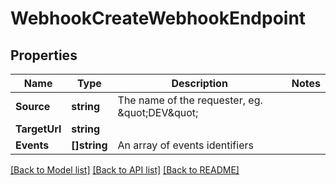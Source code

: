 # WebhookCreateWebhookEndpoint

## Properties

Name | Type | Description | Notes
------------ | ------------- | ------------- | -------------
**Source** | **string** | The name of the requester, eg. \&quot;DEV\&quot; | 
**TargetUrl** | **string** |  | 
**Events** | **[]string** | An array of events identifiers | 

[[Back to Model list]](../README.md#documentation-for-models) [[Back to API list]](../README.md#documentation-for-api-endpoints) [[Back to README]](../README.md)


